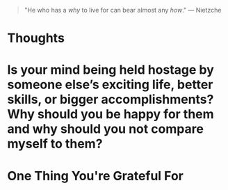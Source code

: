 
> \"He who has a *why* to live for can bear almost any *how*.\" — Nietzche

# Thoughts

# Is your mind being held hostage by someone else’s exciting life, better skills, or bigger accomplishments? Why should you be happy for them and why should you not compare myself to them?

# One Thing You're Grateful For

